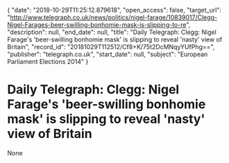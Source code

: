 {
  "date": "2018-10-29T11:25:12.879618", 
  "open_access": false, 
  "target_url": "http://www.telegraph.co.uk/news/politics/nigel-farage/10839017/Clegg-Nigel-Farages-beer-swilling-bonhomie-mask-is-slipping-to-re", 
  "description": null, 
  "end_date": null, 
  "title": "Daily Telegraph: Clegg: Nigel Farage's 'beer-swilling bonhomie mask' is slipping to reveal 'nasty' view of Britain", 
  "record_id": "20181029T112512/Cf8+K/75t2DcMNqyYUfPhg==", 
  "publisher": "telegraph.co.uk", 
  "start_date": null, 
  "subject": "European Parliament Elections 2014"
}

# Daily Telegraph: Clegg: Nigel Farage's 'beer-swilling bonhomie mask' is slipping to reveal 'nasty' view of Britain

None